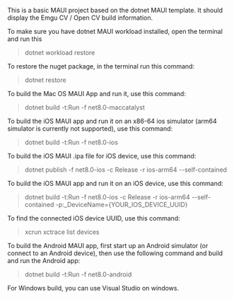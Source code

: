 This is a basic MAUI project based on the dotnet MAUI template. It should display the Emgu CV / Open CV build information.

To make sure you have dotnet MAUI workload installed, open the terminal and run this 
> dotnet workload restore

To restore the nuget package, in the terminal run this command:
> dotnet restore
 
To build the Mac OS MAUI App and run it, use this command:
> dotnet build -t:Run -f net8.0-maccatalyst

To build the iOS MAUI app and run it on an x86-64 ios simulator (arm64 simulator is currently not supported), use this command:
> dotnet build -t:Run -f net8.0-ios

To build the iOS MAUI .ipa file for iOS device, use this command:
> dotnet publish -f net8.0-ios -c Release -r ios-arm64 --self-contained

To build the iOS MAUI app and run it on an iOS device, use this command:
> dotnet build -t:Run -f net8.0-ios -c Release -r ios-arm64 --self-contained -p:_DeviceName={YOUR_IOS_DEVICE_UUID}

To find the connected iOS device UUID, use this command:
> xcrun xctrace list devices

To build the Android MAUI app, first start up an Android simulator (or connect to an Android device), then use the following command and build and run the Android app:
> dotnet build -t:Run -f net8.0-android

For Windows build, you can use Visual Studio on windows.
